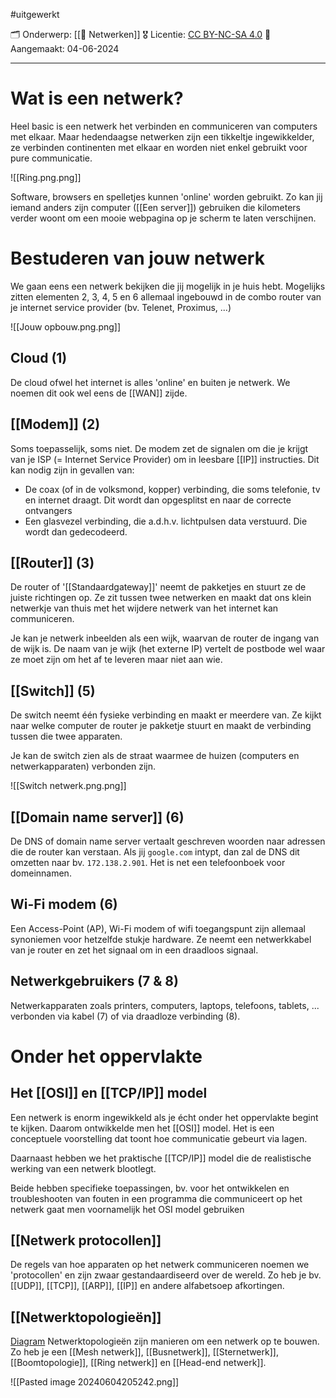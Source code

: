 #uitgewerkt 

🗂️ Onderwerp: [[🛜 Netwerken]]
🎖️ Licentie: [CC BY-NC-SA 4.0](https://creativecommons.org/licenses/by-nc-sa/4.0/)
📅 Aangemaakt: 04-06-2024

---
# Wat is een netwerk?
Heel basic is een netwerk het verbinden en communiceren van computers met elkaar. Maar hedendaagse netwerken zijn een tikkeltje ingewikkelder, ze verbinden continenten met elkaar en worden niet enkel gebruikt voor pure communicatie. 

![[Ring.png.png]]

Software, browsers en spelletjes kunnen 'online' worden gebruikt. Zo kan jij iemand anders zijn computer ([[Een server]]) gebruiken die kilometers verder woont om een mooie webpagina op je scherm te laten verschijnen.

# Bestuderen van jouw netwerk
We gaan eens een netwerk bekijken die jij mogelijk in je huis hebt. Mogelijks zitten elementen 2, 3, 4, 5 en 6 allemaal ingebouwd in de combo router van je internet service provider (bv. Telenet, Proximus, ...)

![[Jouw opbouw.png.png]]
## Cloud (1)
De cloud ofwel het internet is alles 'online' en buiten je netwerk. We noemen dit ook wel eens de [[WAN]] zijde.

## [[Modem]] (2)
Soms toepasselijk, soms niet. De modem zet de signalen om die je krijgt van je ISP (= Internet Service Provider) om in leesbare [[IP]] instructies. Dit kan nodig zijn in gevallen van:
* De coax (of in de volksmond, kopper) verbinding, die soms telefonie, tv en internet draagt. Dit wordt dan opgesplitst en naar de correcte ontvangers
* Een glasvezel verbinding, die a.d.h.v. lichtpulsen data verstuurd. Die wordt dan gedecodeerd.

## [[Router]] (3) 
De router of '[[Standaardgateway]]' neemt de pakketjes en stuurt ze de juiste richtingen op. Ze zit tussen twee netwerken en maakt dat ons klein netwerkje van thuis met het wijdere netwerk van het internet kan communiceren. 

Je kan je netwerk inbeelden als een wijk, waarvan de router de ingang van de wijk is. De naam van je wijk (het externe IP) vertelt de postbode wel waar ze moet zijn om het af te leveren maar niet aan wie.

## [[Switch]] (5)
De switch neemt één fysieke verbinding en maakt er meerdere van. Ze kijkt naar welke computer de router je pakketje stuurt en maakt de verbinding tussen die twee apparaten. 

Je kan de switch zien als de straat waarmee de huizen (computers en netwerkapparaten) verbonden zijn. 

![[Switch netwerk.png.png]]

## [[Domain name server]] (6)
De DNS of domain name server vertaalt geschreven woorden naar adressen die de router kan verstaan. Als jij `google.com` intypt, dan zal de DNS dit omzetten naar bv. `172.138.2.901`. Het is net een telefoonboek voor domeinnamen. 

## Wi-Fi modem (6)
Een Access-Point (AP), Wi-Fi modem of wifi toegangspunt zijn allemaal synoniemen voor hetzelfde stukje hardware. Ze neemt een netwerkkabel van je router en zet het signaal om in een draadloos signaal. 

## Netwerkgebruikers (7 & 8)
Netwerkapparaten zoals printers, computers, laptops, telefoons, tablets, ... verbonden via kabel (7) of via draadloze verbinding (8).

# Onder het oppervlakte
## Het [[OSI]] en [[TCP/IP]] model
Een netwerk is enorm ingewikkeld als je écht onder het oppervlakte begint te kijken. Daarom ontwikkelde men het [[OSI]] model. Het is een conceptuele voorstelling dat toont hoe communicatie gebeurt via lagen. 

Daarnaast hebben we het praktische [[TCP/IP]] model die de realistische werking van een netwerk blootlegt. 

Beide hebben specifieke toepassingen, bv. voor het ontwikkelen en troubleshooten van fouten in een programma die communiceert op het netwerk gaat men voornamelijk het OSI model gebruiken

## [[Netwerk protocollen]]
De regels van hoe apparaten op het netwerk communiceren noemen we 'protocollen' en zijn zwaar gestandaardiseerd over de wereld. Zo heb je bv. [[UDP]], [[TCP]], [[ARP]], [[IP]] en andere alfabetsoep afkortingen.

## [[Netwerktopologieën]]
[Diagram](https://upload.wikimedia.org/wikipedia/commons/thumb/9/97/NetworkTopologies.svg/812px-NetworkTopologies.svg.png)
Netwerktopologieën zijn manieren om een netwerk op te bouwen. Zo heb je een [[Mesh netwerk]], [[Busnetwerk]], [[Sternetwerk]], [[Boomtopologie]], [[Ring netwerk]] en [[Head-end netwerk]].

![[Pasted image 20240604205242.png]]